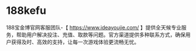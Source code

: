 # 188kefu
188宝金博官网客服团队-【 https://www.ideayoujie.com/ 】提供全天候专业服务，帮助用户解决投注、充值、取款等问题。官方渠道提供多种联系方式，确保用户获得及时、高效的支持，让每一次游戏体验更流畅无忧。
